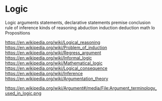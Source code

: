 # Logic




Logic
arguments
statements, declarative statements
premise
conclusion
rule of inference
kinds of reasoning
abduction
induction
deduction
math lo
Propositions



https://en.wikipedia.org/wiki/Logical_reasoning
https://en.wikipedia.org/wiki/Problem_of_induction
https://en.wikipedia.org/wiki/Regress_argument
https://en.wikipedia.org/wiki/Informal_logic
https://en.wikipedia.org/wiki/Mathematical_logic
https://en.wikipedia.org/wiki/Logical_consequence
https://en.wikipedia.org/wiki/Inference
https://en.wikipedia.org/wiki/Argumentation_theory

https://en.wikipedia.org/wiki/Argument#/media/File:Argument_terminology_used_in_logic.png
